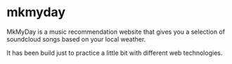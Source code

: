 mkmyday
=======

MkMyDay is a music recommendation website that gives you a selection of soundcloud songs based on your local weather.

It has been build just to practice a little bit with different web technologies.
